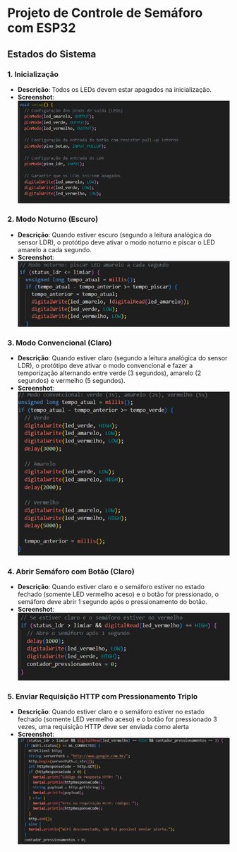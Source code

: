 # Projeto de Controle de Semáforo com ESP32

## Estados do Sistema

### 1. Inicialização

- **Descrição**: Todos os LEDs devem estar apagados na inicialização.
- **Screenshot**: 
  ![Inicialização](assets/low.png)

### 2. Modo Noturno (Escuro)

- **Descrição**: Quando estiver escuro (segundo a leitura analógica do sensor LDR), o protótipo deve ativar o modo noturno e piscar o LED amarelo a cada segundo.
- **Screenshot**: 
  ![Modo Noturno](assets/noite.png)

### 3. Modo Convencional (Claro)

- **Descrição**: Quando estiver claro (segundo a leitura analógica do sensor LDR), o protótipo deve ativar o modo convencional e fazer a temporização alternando entre verde (3 segundos), amarelo (2 segundos) e vermelho (5 segundos).
- **Screenshot**: 
  ![Modo Convencional](assets/dia.png)

### 4. Abrir Semáforo com Botão (Claro)

- **Descrição**: Quando estiver claro e o semáforo estiver no estado fechado (somente LED vermelho aceso) e o botão for pressionado, o semáforo deve abrir 1 segundo após o pressionamento do botão.
- **Screenshot**: 
  ![Abrir Semáforo com Botão](assets/botaosemaforo.png)

### 5. Enviar Requisição HTTP com Pressionamento Triplo

- **Descrição**: Quando estiver claro e o semáforo estiver no estado fechado (somente LED vermelho aceso) e o botão for pressionado 3 vezes, uma requisição HTTP deve ser enviada como alerta
- **Screenshot**: 
  ![Requisição HTTP](assets/botaorequisição.png)


